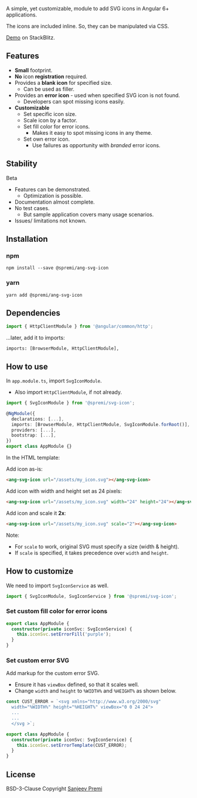 A simple, yet customizable, module to add SVG icons in Angular 6+ applications.

The icons are included inline. So, they can be manipulated via CSS.

[Demo](https://ang-svg-icons.stackblitz.io) on StackBlitz.

## Features
* **Small** footprint.
* **No** icon **registration** required.
* Provides a **blank icon** for specified size.
  - Can be used as filler.
* Provides an **error icon** - used when specified SVG icon is not found.
  - Developers can spot missing icons easily.
* **Customizable**
  - Set specific icon size.
  - Scale icon by a factor.
  - Set fill color for error icons.
    - Makes it easy to spot missing icons in any theme.
  - Set own error icon.
    - Use failures as opportunity with _branded_ error icons.

## Stability
Beta
* Features can be demonstrated.
  - Optimization is possible.
* Documentation almost complete.
* No test cases.
  - But sample application covers many usage scenarios.
* Issues/ limitations not known.

## Installation

### npm
```
npm install --save @spremi/ang-svg-icon
```
### yarn
```
yarn add @spremi/ang-svg-icon
```
## Dependencies

```typescript
import { HttpClientModule } from '@angular/common/http';
```
...later, add it to imports:
```
imports: [BrowserModule, HttpClientModule],
```

## How to use

In ``app.module.ts``, import ``SvgIconModule``.
- Also import ``HttpClientModule``, if not already.

```typescript
import { SvgIconModule } from '@spremi/svg-icon';

@NgModule({
  declarations: [...],
  imports: [BrowserModule, HttpClientModule, SvgIconModule.forRoot()],
  providers: [...],
  bootstrap: [...],
})
export class AppModule {}
```

In the HTML template:

Add icon as-is:
```html
<ang-svg-icon url="/assets/my_icon.svg"></ang-svg-icon>
```
Add icon with width and height set as 24 pixels:
```html
<ang-svg-icon url="/assets/my_icon.svg" width="24" height="24"></ang-svg-icon>
```
Add icon and scale it **2x**:
```html
<ang-svg-icon url="/assets/my_icon.svg" scale="2"></ang-svg-icon>
```
Note:
* For ``scale`` to work, original SVG must specify a size (width & height).
* If ``scale`` is specified, it takes precedence over ``width`` and ``height``.

## How to customize
We need to import ``SvgIconService`` as well.

```typescript
import { SvgIconModule, SvgIconService } from '@spremi/svg-icon';
```

### Set custom fill color for **error** icons
```typescript
export class AppModule {
  constructor(private iconSvc: SvgIconService) {
    this.iconSvc.setErrorFill('purple');
  }
}
```

### Set custom **error** SVG
Add markup for the custom error SVG.
- Ensure it has ``viewBox`` defined, so that it scales well.
- Change ``width`` and ``height`` to ``%WIDTH%`` and ``%HEIGHT%`` as shown below.

```typescript
const CUST_ERROR = `<svg xmlns="http://www.w3.org/2000/svg"
  width="%WIDTH%" height="%HEIGHT%" viewBox="0 0 24 24">
  ...
  ...
  </svg >`;

export class AppModule {
  constructor(private iconSvc: SvgIconService) {
    this.iconSvc.setErrorTemplate(CUST_ERROR);
  }
}
```

## License
BSD-3-Clause Copyright [Sanjeev Premi](https://github.com/spremi)
